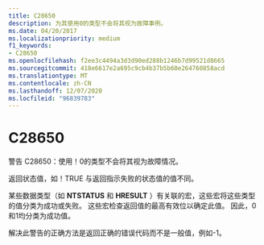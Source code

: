 ```yaml
---
title: C28650
description: 为其使用0的类型不会将其视为故障事例。
ms.date: 04/20/2017
ms.localizationpriority: medium
f1_keywords:
- C28650
ms.openlocfilehash: f2ee3c4494a3d3d90ed288b1246b7d99521d8665
ms.sourcegitcommit: 418e6617e2a695c9cb4b37b5b60e264760858acd
ms.translationtype: MT
ms.contentlocale: zh-CN
ms.lasthandoff: 12/07/2020
ms.locfileid: "96839783"
---
```

# <a name="c28650"></a>C28650


警告 C28650：使用！0的类型不会将其视为故障情况。

返回状态值，如！TRUE 与返回指示失败的状态值的值不同。

某些数据类型（如 **NTSTATUS** 和 **HRESULT** ）有关联的宏，这些宏将这些类型的值分类为成功或失败。 这些宏检查返回值的最高有效位以确定此值。 因此，0和1均分类为成功值。

解决此警告的正确方法是返回正确的错误代码而不是一般值，例如-1。

 

 





